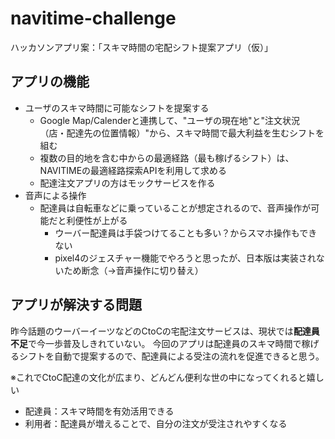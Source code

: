 # navitime-challenge

ハッカソンアプリ案：「スキマ時間の宅配シフト提案アプリ（仮）」

## アプリの機能  
- ユーザのスキマ時間に可能なシフトを提案する
  - Google Map/Calenderと連携して、"ユーザの現在地"と"注文状況（店・配達先の位置情報）"から、スキマ時間で最大利益を生むシフトを組む
  - 複数の目的地を含む中からの最適経路（最も稼げるシフト）は、NAVITIMEの最適経路探索APIを利用して求める
  - 配達注文アプリの方はモックサービスを作る
- 音声による操作
  - 配達員は自転車などに乗っていることが想定されるので、音声操作が可能だと利便性が上がる
    - ウーバー配達員は手袋つけてることも多い？からスマホ操作もできない
    - pixel4のジェスチャー機能でやろうと思ったが、日本版は実装されないため断念（→音声操作に切り替え）
    

## アプリが解決する問題

昨今話題のウーバーイーツなどのCtoCの宅配注文サービスは、現状では**配達員不足**で今一歩普及しきれていない。
今回のアプリは配達員のスキマ時間で稼げるシフトを自動で提案するので、配達員による受注の流れを促進できると思う。

※これでCtoC配達の文化が広まり、どんどん便利な世の中になってくれると嬉しい

- 配達員：スキマ時間を有効活用できる
- 利用者：配達員が増えることで、自分の注文が受注されやすくなる
